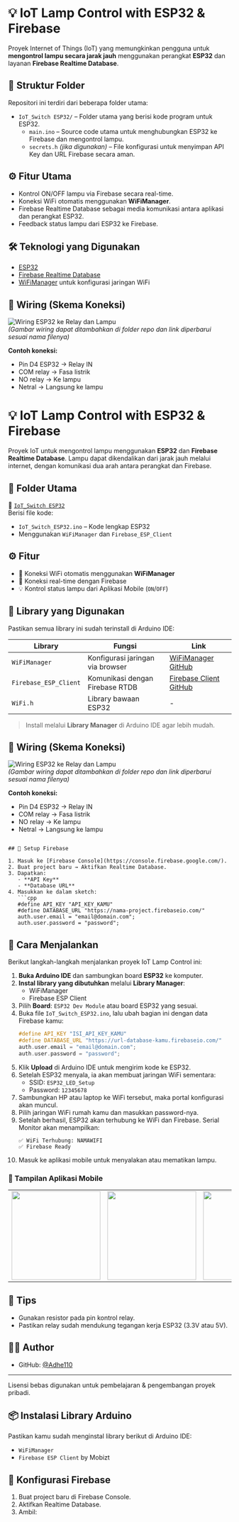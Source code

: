 # 💡 IoT Lamp Control with ESP32 & Firebase

Proyek Internet of Things (IoT) yang memungkinkan pengguna untuk **mengontrol lampu secara jarak jauh** menggunakan perangkat **ESP32** dan layanan **Firebase Realtime Database**.

## 📁 Struktur Folder
Repositori ini terdiri dari beberapa folder utama:

- `IoT_Switch ESP32/` – Folder utama yang berisi kode program untuk ESP32.
  - `main.ino` – Source code utama untuk menghubungkan ESP32 ke Firebase dan mengontrol lampu.
  - `secrets.h` *(jika digunakan)* – File konfigurasi untuk menyimpan API Key dan URL Firebase secara aman.

## ⚙️ Fitur Utama
- Kontrol ON/OFF lampu via Firebase secara real-time.
- Koneksi WiFi otomatis menggunakan **WiFiManager**.
- Firebase Realtime Database sebagai media komunikasi antara aplikasi dan perangkat ESP32.
- Feedback status lampu dari ESP32 ke Firebase.

## 🛠️ Teknologi yang Digunakan
- [ESP32](https://www.espressif.com/en/products/socs/esp32)
- [Firebase Realtime Database](https://firebase.google.com/products/realtime-database)
- [WiFiManager](https://github.com/tzapu/WiFiManager) untuk konfigurasi jaringan WiFi

## 🔌 Wiring (Skema Koneksi)
![Wiring ESP32 ke Relay dan Lampu](https://raw.githubusercontent.com/Adhe110/IoT_Switch/main/IoT_Switch%20ESP32/wiring.png)  
*(Gambar wiring dapat ditambahkan di folder repo dan link diperbarui sesuai nama filenya)*

**Contoh koneksi:**
- Pin D4 ESP32 → Relay IN
- COM relay → Fasa listrik
- NO relay → Ke lampu
- Netral → Langsung ke lampu



# 💡 IoT Lamp Control with ESP32 & Firebase

Proyek IoT untuk mengontrol lampu menggunakan **ESP32** dan **Firebase Realtime Database**. Lampu dapat dikendalikan dari jarak jauh melalui internet, dengan komunikasi dua arah antara perangkat dan Firebase.

## 📁 Folder Utama

📂 [`IoT_Switch ESP32`](https://github.com/Adhe110/IoT_Switch/tree/main/IoT_Switch%20ESP32)  
Berisi file kode:
- `IoT_Switch_ESP32.ino` – Kode lengkap ESP32
- Menggunakan `WiFiManager` dan `Firebase_ESP_Client`

## ⚙️ Fitur

- 🔌 Koneksi WiFi otomatis menggunakan **WiFiManager**
- 🔄 Koneksi real-time dengan Firebase
- 💡 Kontrol status lampu dari Aplikasi Mobile (`ON`/`OFF`)

## 🔧 Library yang Digunakan

Pastikan semua library ini sudah terinstall di Arduino IDE:

| Library | Fungsi | Link |
|--------|--------|------|
| `WiFiManager` | Konfigurasi jaringan via browser | [WiFiManager GitHub](https://github.com/tzapu/WiFiManager) |
| `Firebase_ESP_Client` | Komunikasi dengan Firebase RTDB | [Firebase Client GitHub](https://github.com/mobizt/Firebase-ESP-Client) |
| `WiFi.h` | Library bawaan ESP32 | - |

> Install melalui **Library Manager** di Arduino IDE agar lebih mudah.

## 🔌 Wiring (Skema Koneksi)
![Wiring ESP32 ke Relay dan Lampu](https://raw.githubusercontent.com/Adhe110/IoT_Switch/main/IoT_Switch%20ESP32/wiring.png)  
*(Gambar wiring dapat ditambahkan di folder repo dan link diperbarui sesuai nama filenya)*

**Contoh koneksi:**
- Pin D4 ESP32 → Relay IN
- COM relay → Fasa listrik
- NO relay → Ke lampu
- Netral → Langsung ke lampu

```

## 🔧 Setup Firebase

1. Masuk ke [Firebase Console](https://console.firebase.google.com/).
2. Buat project baru → Aktifkan Realtime Database.
3. Dapatkan:
   - **API Key**
   - **Database URL**
4. Masukkan ke dalam sketch:
   ```cpp
   #define API_KEY "API_KEY_KAMU"
   #define DATABASE_URL "https://nama-project.firebaseio.com/"
   auth.user.email = "email@domain.com";
   auth.user.password = "password";
```


## 🧪 Cara Menjalankan

Berikut langkah-langkah menjalankan proyek IoT Lamp Control ini:

1. **Buka Arduino IDE** dan sambungkan board **ESP32** ke komputer.
2. **Instal library yang dibutuhkan** melalui **Library Manager**:
   - WiFiManager
   - Firebase ESP Client
3. Pilih **Board**: `ESP32 Dev Module` atau board ESP32 yang sesuai.
4. Buka file `IoT_Switch_ESP32.ino`, lalu ubah bagian ini dengan data Firebase kamu:
   ```cpp
   #define API_KEY "ISI_API_KEY_KAMU"
   #define DATABASE_URL "https://url-database-kamu.firebaseio.com/"
   auth.user.email = "email@domain.com";
   auth.user.password = "password";
   ```
5. Klik **Upload** di Arduino IDE untuk mengirim kode ke ESP32.
6. Setelah ESP32 menyala, ia akan membuat jaringan WiFi sementara:
   - SSID: `ESP32_LED_Setup`
   - Password: `12345678`
7. Sambungkan HP atau laptop ke WiFi tersebut, maka portal konfigurasi akan muncul.
8. Pilih jaringan WiFi rumah kamu dan masukkan password-nya.
9. Setelah berhasil, ESP32 akan terhubung ke WiFi dan Firebase. Serial Monitor akan menampilkan:
   ```
   ✅ WiFi Terhubung: NAMAWIFI
   ✅ Firebase Ready
   ```
10. Masuk ke aplikasi mobile untuk menyalakan atau mematikan lampu.

### 📱 Tampilan Aplikasi Mobile

<div align="center">  
  <table>  
    <tr>  
      <td><img src="https://i.ibb.co/27rvCcd2/f931cb61-2b98-4842-8f37-2a63f1c49de9.jpg" width="200"></td>  
      <td><img src="https://i.ibb.co/JWVHJsMF/98f2087c-b754-42a1-9ae4-fb0b33a0ab3c.jpg" width="200"></td>  
      <td><img src="https://i.ibb.co/Cs6qD9Nm/e566e007-1c0a-4cf9-b7c1-9184d35a2ac6.jpg" width="200"></td> 
      <td><img src="https://i.ibb.co/9k0JybVw/01dc0cda-66cc-4134-95e5-76e123206e3b.jpg" width="200"></td>  
    </tr>  
  </table>  
</div>  



## 🧠 Tips
- Gunakan resistor pada pin kontrol relay.
- Pastikan relay sudah mendukung tegangan kerja ESP32 (3.3V atau 5V).

## 👨‍💻 Author

- GitHub: [@Adhe110](https://github.com/Adhe110)

---



Lisensi bebas digunakan untuk pembelajaran & pengembangan proyek pribadi.
## 📦 Instalasi Library Arduino
Pastikan kamu sudah menginstal library berikut di Arduino IDE:
- `WiFiManager`
- `Firebase ESP Client` by Mobizt

## 🔧 Konfigurasi Firebase
1. Buat project baru di Firebase Console.
2. Aktifkan Realtime Database.
3. Ambil:
